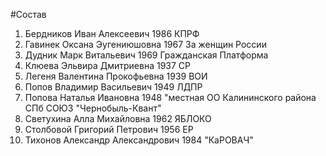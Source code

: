 #Состав
1. Бердников Иван Алексеевич 1986 КПРФ
2. Гавинек Оксана Эугениюшовна 1967 За женщин России
3. Дудник Марк Витальевич 1969 Гражданская Платформа
4. Клюева Эльвира Дмитриевна 1937 СР
5. Легеня Валентина Прокофьевна 1939 ВОИ
6. Попов Владимир Васильевич 1949 ЛДПР
7. Попова Наталья Ивановна 1948 \"местная ОО Калининского района СПб СОЮЗ \"Чернобыль-Квант\"
8. Светухина Алла Михайловна 1962 ЯБЛОКО
9. Столбовой Григорий Петрович 1956 ЕР
10. Тихонов Александр Александрович 1984 \"КаРОВАЧ\"
